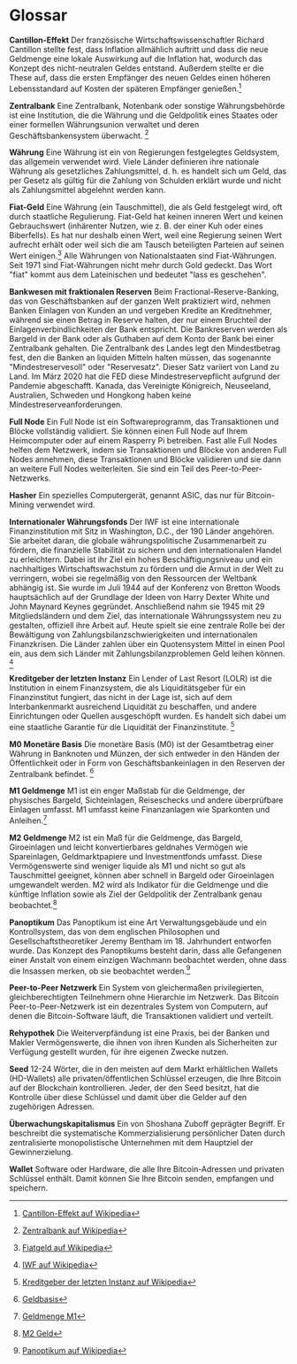 # Glossar

**Cantillon-Effekt**
Der französische Wirtschaftswissenschaftler Richard Cantillon stellte fest, dass Inflation allmählich auftritt und dass die neue Geldmenge eine lokale Auswirkung auf die Inflation hat, wodurch das Konzept des nicht-neutralen Geldes entstand. Außerdem stellte er die These auf, dass die ersten Empfänger des neuen Geldes einen höheren Lebensstandard auf Kosten der späteren Empfänger genießen.[^79]

**Zentralbank**
Eine Zentralbank, Notenbank oder sonstige Währungsbehörde ist eine Institution, die die Währung und die Geldpolitik eines Staates oder einer formellen Währungsunion verwaltet und deren Geschäftsbankensystem überwacht. [^80]

**Währung**
Eine Währung ist ein von Regierungen festgelegtes Geldsystem, das allgemein verwendet wird. Viele Länder definieren ihre nationale Währung als gesetzliches Zahlungsmittel, d. h. es handelt sich um Geld, das per Gesetz als gültig für die Zahlung von Schulden erklärt wurde und nicht als Zahlungsmittel abgelehnt werden kann.

**Fiat-Geld** 
Eine Währung (ein Tauschmittel), die als Geld festgelegt wird, oft durch staatliche Regulierung. Fiat-Geld hat keinen inneren Wert und keinen Gebrauchswert (inhärenter Nutzen, wie z. B. der einer Kuh oder eines Biberfells). Es hat nur deshalb einen Wert, weil eine Regierung seinen Wert aufrecht erhält oder weil sich die am Tausch beteiligten Parteien auf seinen Wert einigen.[^81] 
Alle Währungen von Nationalstaaten sind Fiat-Währungen. Seit 1971 sind Fiat-Währungen nicht mehr durch Gold gedeckt. Das Wort "fiat" kommt aus dem Lateinischen und bedeutet "lass es geschehen".

**Bankwesen mit fraktionalen Reserven**
Beim Fractional-Reserve-Banking, das von Geschäftsbanken auf der ganzen Welt praktiziert wird, nehmen Banken Einlagen von Kunden an und vergeben Kredite an Kreditnehmer, während sie einen Betrag in Reserve halten, der nur einem Bruchteil der Einlagenverbindlichkeiten der Bank entspricht. Die Bankreserven werden als Bargeld in der Bank oder als Guthaben auf dem Konto der Bank bei einer Zentralbank gehalten. Die Zentralbank des Landes legt den Mindestbetrag fest, den die Banken an liquiden Mitteln halten müssen, das sogenannte "Mindestreservesoll" oder "Reservesatz". Dieser Satz variiert von Land zu Land. Im März 2020 hat die FED diese Mindestreservepflicht aufgrund der Pandemie abgeschafft. Kanada, das Vereinigte Königreich, Neuseeland, Australien, Schweden und Hongkong haben keine Mindestreserveanforderungen.

**Full Node**
Ein Full Node ist ein Softwareprogramm, das Transaktionen und Blöcke vollständig validiert. Sie können einen Full Node auf Ihrem Heimcomputer oder auf einem Rasperry Pi betreiben. Fast alle Full Nodes helfen dem Netzwerk, indem sie Transaktionen und Blöcke von anderen Full Nodes annehmen, diese Transaktionen und Blöcke validieren und sie dann an weitere Full Nodes weiterleiten. Sie sind ein Teil des Peer-to-Peer-Netzwerks.

**Hasher**
Ein spezielles Computergerät, genannt ASIC, das nur für Bitcoin-Mining verwendet wird. 

**Internationaler Währungsfonds**
Der IWF ist eine internationale Finanzinstitution mit Sitz in Washington, D.C., der 190 Länder angehören. Sie arbeitet daran, die globale währungspolitische Zusammenarbeit zu fördern, die finanzielle Stabilität zu sichern und den internationalen Handel zu erleichtern. Dabei ist ihr Ziel ein hohes Beschäftigungsniveau und ein nachhaltiges Wirtschaftswachstum zu fördern und die Armut in der Welt zu verringern, wobei sie regelmäßig von den Ressourcen der Weltbank abhängig ist. Sie wurde im Juli 1944 auf der Konferenz von Bretton Woods hauptsächlich auf der Grundlage der Ideen von Harry Dexter White und John Maynard Keynes gegründet. Anschließend nahm sie 1945 mit 29 Mitgliedsländern und dem Ziel, das internationale Währungssystem neu zu gestalten, offiziell ihre Arbeit auf. Heute spielt sie eine zentrale Rolle bei der Bewältigung von Zahlungsbilanzschwierigkeiten und internationalen Finanzkrisen. Die Länder zahlen über ein Quotensystem Mittel in einen Pool ein, aus dem sich Länder mit Zahlungsbilanzproblemen Geld leihen können. [^82]

**Kreditgeber der letzten Instanz**
Ein Lender of Last Resort (LOLR) ist die Institution in einem Finanzsystem, die als Liquiditätsgeber für ein Finanzinstitut fungiert, das nicht in der Lage ist, sich auf dem Interbankenmarkt ausreichend Liquidität zu beschaffen, und andere Einrichtungen oder Quellen ausgeschöpft wurden. Es handelt sich dabei um eine staatliche Garantie für die Liquidität der Finanzinstitute. [^83]

**M0 Monetäre Basis**
Die monetäre Basis (M0) ist der Gesamtbetrag einer Währung in Banknoten und Münzen, der sich entweder in den Händen der Öffentlichkeit oder in Form von Geschäftsbankeinlagen in den Reserven der Zentralbank befindet. [^84]

**M1 Geldmenge**
M1 ist ein enger Maßstab für die Geldmenge, der physisches Bargeld, Sichteinlagen, Reiseschecks und andere überprüfbare Einlagen umfasst. M1 umfasst keine Finanzanlagen wie Sparkonten und Anleihen.[^85]

**M2 Geldmenge**
M2 ist ein Maß für die Geldmenge, das Bargeld, Giroeinlagen und leicht konvertierbares geldnahes Vermögen wie Spareinlagen, Geldmarktpapiere und Investmentfonds umfasst. Diese Vermögenswerte sind weniger liquide als M1 und nicht so gut als Tauschmittel geeignet, können aber schnell in Bargeld oder Giroeinlagen umgewandelt werden. M2 wird als Indikator für die Geldmenge und die künftige Inflation sowie als Ziel der Geldpolitik der Zentralbank genau beobachtet.[^86]

**Panoptikum**
Das Panoptikum ist eine Art Verwaltungsgebäude und ein Kontrollsystem, das von dem englischen Philosophen und Gesellschaftstheoretiker Jeremy Bentham im 18. Jahrhundert entworfen wurde. Das Konzept des Panoptikums besteht darin, dass alle Gefangenen einer Anstalt von einem einzigen Wachmann beobachtet werden, ohne dass die Insassen merken, ob sie beobachtet werden.[^87]

**Peer-to-Peer Netzwerk**
Ein System von gleichermaßen privilegierten, gleichberechtigten Teilnehmern ohne Hierarchie im Netzwerk. Das Bitcoin Peer-to-Peer-Netzwerk ist ein dezentrales System von Computern, auf denen die Bitcoin-Software läuft, die Transaktionen validiert und verteilt.

**Rehypothek**
Die Weiterverpfändung ist eine Praxis, bei der Banken und Makler Vermögenswerte, die ihnen von ihren Kunden als Sicherheiten zur Verfügung gestellt wurden, für ihre eigenen Zwecke nutzen.

**Seed**
12-24 Wörter, die in den meisten auf dem Markt erhältlichen Wallets (HD-Wallets) alle privaten/öffentlichen Schlüssel erzeugen, die Ihre Bitcoin auf der Blockchain kontrollieren. Jeder, der den Seed besitzt, hat die Kontrolle über diese Schlüssel und damit über die Gelder auf den zugehörigen Adressen.

**Überwachungskapitalismus**
Ein von Shoshana Zuboff geprägter Begriff. Er beschreibt die systematische Kommerzialisierung persönlicher Daten durch zentralisierte monopolistische Unternehmen mit dem Hauptziel der Gewinnerzielung.

**Wallet**
Software oder Hardware, die alle Ihre Bitcoin-Adressen und privaten Schlüssel enthält. Damit können Sie Ihre Bitcoin senden, empfangen und speichern.

[^79]: [Cantillon-Effekt auf Wikipedia](https://en.wikipedia.org/wiki/Richard_Cantillon)

[^80]: [Zentralbank auf Wikipedia](https://en.wikipedia.org/wiki/Central_bank)

[^81]: [Fiatgeld auf Wikipedia](https://en.wikipedia.org/wiki/Fiat_money)

[^82]: [IWF auf Wikipedia](https://en.wikipedia.org/wiki/International_Monetary_Fund)

[^83]: [Kreditgeber der letzten Instanz auf Wikipedia](https://en.wikipedia.org/wiki/Lender_of_last_resort)

[^84]: [Geldbasis](https://www.investopedia.com/terms/m/monetarybase.asp)

[^85]: [Geldmenge M1](https://www.investopedia.com/terms/m/m1.asp)

[^86]: [M2 Geld](https://www.investopedia.com/terms/m/m2.asp)

[^87]: [Panoptikum auf Wikipedia](https://en.wikipedia.org/wiki/Panopticon)
